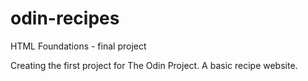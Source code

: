 # odin-recipes
HTML Foundations - final project

Creating the first project for The Odin Project. A basic recipe website.